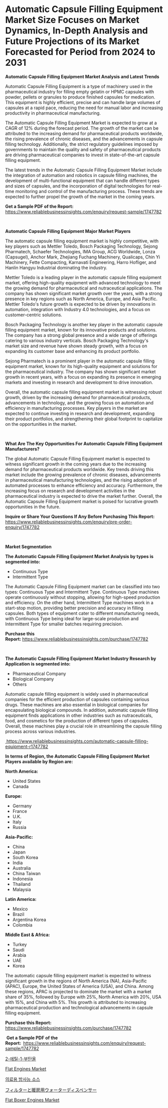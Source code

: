 <p><h1>Automatic Capsule Filling Equipment Market Size Focuses on Market Dynamics, In-Depth Analysis and Future Projections of its Market Forecasted for Period from 2024 to 2031</h1></p><p><strong>Automatic Capsule Filling Equipment Market Analysis and Latest Trends</strong></p>
<p><p>Automatic Capsule Filling Equipment is a type of machinery used in the pharmaceutical industry for filling empty gelatin or HPMC capsules with powder, pellets or granules to produce finished capsules for medication. This equipment is highly efficient, precise and can handle large volumes of capsules at a rapid pace, reducing the need for manual labor and increasing productivity in pharmaceutical manufacturing.</p><p>The Automatic Capsule Filling Equipment Market is expected to grow at a CAGR of 12% during the forecast period. The growth of the market can be attributed to the increasing demand for pharmaceutical products worldwide, the rising prevalence of chronic diseases, and the advancements in capsule filling technology. Additionally, the strict regulatory guidelines imposed by governments to maintain the quality and safety of pharmaceutical products are driving pharmaceutical companies to invest in state-of-the-art capsule filling equipment.</p><p>The latest trends in the Automatic Capsule Filling Equipment Market include the integration of automation and robotics in capsule filling machines, the development of multi-functional equipment that can handle different types and sizes of capsules, and the incorporation of digital technologies for real-time monitoring and control of the manufacturing process. These trends are expected to further propel the growth of the market in the coming years.</p></p>
<p><strong>Get a Sample PDF of the Report:&nbsp;</strong> <a href="https://www.reliablebusinessinsights.com/enquiry/request-sample/1747782">https://www.reliablebusinessinsights.com/enquiry/request-sample/1747782</a></p>
<p>&nbsp;</p>
<p><strong>Automatic Capsule Filling Equipment Major Market Players</strong></p>
<p><p>The automatic capsule filling equipment market is highly competitive, with key players such as Mettler Toledo, Bosch Packaging Technology, Sejong Pharmatech, Schaefer Technologies, IMA Group, ACG Worldwide, Lonza (Capsugel), Anchor Mark, Zhejiang Fuchang Machinery, Qualicaps, Chin Yi Machinery, Fette Compacting, Karnavati Engineering, Harro Hofliger, and Hanlin Hangyu Industrial dominating the industry.</p><p>Mettler Toledo is a leading player in the automatic capsule filling equipment market, offering high-quality equipment with advanced technology to meet the growing demand for pharmaceutical and nutraceutical applications. The company has shown significant market growth over the years, with a strong presence in key regions such as North America, Europe, and Asia Pacific. Mettler Toledo's future growth is expected to be driven by innovations in automation, integration with Industry 4.0 technologies, and a focus on customer-centric solutions.</p><p>Bosch Packaging Technology is another key player in the automatic capsule filling equipment market, known for its innovative products and solutions. The company has a strong global presence and a wide range of offerings catering to various industry verticals. Bosch Packaging Technology's market size and revenue have shown steady growth, with a focus on expanding its customer base and enhancing its product portfolio.</p><p>Sejong Pharmatech is a prominent player in the automatic capsule filling equipment market, known for its high-quality equipment and solutions for the pharmaceutical industry. The company has shown significant market growth in recent years, with a focus on expanding its presence in emerging markets and investing in research and development to drive innovation.</p><p>Overall, the automatic capsule filling equipment market is witnessing robust growth, driven by the increasing demand for pharmaceutical products, advancements in technology, and the growing focus on automation and efficiency in manufacturing processes. Key players in the market are expected to continue investing in research and development, expanding their product portfolios, and strengthening their global footprint to capitalize on the opportunities in the market.</p></p>
<p>&nbsp;</p>
<p><strong>What Are The Key Opportunities For Automatic Capsule Filling Equipment Manufacturers?</strong></p>
<p><p>The global Automatic Capsule Filling Equipment market is expected to witness significant growth in the coming years due to the increasing demand for pharmaceutical products worldwide. Key trends driving this market include the growing prevalence of chronic diseases, advancements in pharmaceutical manufacturing technologies, and the rising adoption of automated processes to enhance efficiency and accuracy. Furthermore, the increasing focus on research and development activities in the pharmaceutical industry is expected to drive the market further. Overall, the Automatic Capsule Filling Equipment market is poised for lucrative growth opportunities in the future.</p></p>
<p><strong>Inquire or Share Your Questions If Any Before Purchasing This Report:</strong> <a href="https://www.reliablebusinessinsights.com/enquiry/pre-order-enquiry/1747782">https://www.reliablebusinessinsights.com/enquiry/pre-order-enquiry/1747782</a></p>
<p>&nbsp;</p>
<p><strong>Market Segmentation</strong></p>
<p><strong>The Automatic Capsule Filling Equipment Market Analysis by types is segmented into:</strong></p>
<p><ul><li>Continuous Type</li><li>Intermittent Type</li></ul></p>
<p><p>The Automatic Capsule Filling Equipment market can be classified into two types: Continuous Type and Intermittent Type. Continuous Type machines operate continuously without stopping, allowing for high-speed production and efficiency. On the other hand, Intermittent Type machines work in a start-stop motion, providing better precision and accuracy in filling capsules. Both types of equipment cater to different manufacturing needs, with Continuous Type being ideal for large-scale production and Intermittent Type for smaller batches requiring precision.</p></p>
<p><strong>Purchase this Report:&nbsp;</strong><a href="https://www.reliablebusinessinsights.com/purchase/1747782">https://www.reliablebusinessinsights.com/purchase/1747782</a></p>
<p>&nbsp;</p>
<p><strong>The Automatic Capsule Filling Equipment Market Industry Research by Application is segmented into:</strong></p>
<p><ul><li>Pharmaceutical Company</li><li>Biological Company</li><li>Others</li></ul></p>
<p><p>Automatic capsule filling equipment is widely used in pharmaceutical companies for the efficient production of capsules containing various drugs. These machines are also essential in biological companies for encapsulating biological compounds. In addition, automatic capsule filling equipment finds applications in other industries such as nutraceuticals, food, and cosmetics for the production of different types of capsules. Overall, these machines play a crucial role in streamlining the capsule filling process across various industries.</p></p>
<p><a href="https://www.reliablebusinessinsights.com/automatic-capsule-filling-equipment-r1747782">&nbsp;https://www.reliablebusinessinsights.com/automatic-capsule-filling-equipment-r1747782</a></p>
<p><strong>In terms of Region, the Automatic Capsule Filling Equipment Market Players available by Region are:</strong></p>
<p>
    <p> <strong> North America: </strong>
        <ul>
            <li>United States</li>
            <li>Canada</li>
        </ul>
        </p> 
    <p> <strong> Europe: </strong>
        <ul>
            <li>Germany</li>
            <li>France</li>
            <li>U.K.</li>
            <li>Italy</li>
            <li>Russia</li>
        </ul>
        </p> 
    <p> <strong> Asia-Pacific: </strong>
        <ul>
            <li>China</li>
            <li>Japan</li>
            <li>South Korea</li>
            <li>India</li>
            <li>Australia</li>
            <li>China Taiwan</li>
            <li>Indonesia</li>
            <li>Thailand</li>
            <li>Malaysia</li>
        </ul>
        </p> 
    <p> <strong> Latin America: </strong>
        <ul>
            <li>Mexico</li>
            <li>Brazil</li>
            <li>Argentina Korea</li>
            <li>Colombia</li>
        </ul>
        </p> 
    <p> <strong> Middle East & Africa: </strong>
        <ul>
            <li>Turkey</li>
            <li>Saudi</li>
            <li>Arabia</li>
            <li>UAE</li>
            <li>Korea</li>
        </ul>
    </p>
    </p>
<p><p>The automatic capsule filling equipment market is expected to witness significant growth in the regions of North America (NA), Asia-Pacific (APAC), Europe, the United States of America (USA), and China. Among these regions, APAC is projected to dominate the market with a market share of 35%, followed by Europe with 25%, North America with 20%, USA with 15%, and China with 5%. This growth is attributed to increasing pharmaceutical production and technological advancements in capsule filling equipment.</p></p>
<p><strong>Purchase this Report: </strong><a href="https://www.reliablebusinessinsights.com/purchase/1747782">https://www.reliablebusinessinsights.com/purchase/1747782</a></p>
<p>&nbsp;<strong>Get a Sample PDF of the Report:&nbsp;&nbsp;</strong><a href="https://www.reliablebusinessinsights.com/enquiry/request-sample/1747782">https://www.reliablebusinessinsights.com/enquiry/request-sample/1747782</a></p>
<p><strong></strong></p>
<p><p><a href="https://github.com/laholand/Market-Research-Report-List-4/blob/main/5606114178473.md">2-에틸-1-부탄올</a></p><p><a href="https://github.com/lamhaoka57/Market-Research-Report-List-1/blob/main/flat-engines-market.md">Flat Engines Market</a></p><p><a href="https://github.com/KellyLyncyh543964/Market-Research-Report-List-2/blob/main/4166552178474.md">의료용 방사능 소스</a></p><p><a href="https://github.com/Andrewones2023/Market-Research-Report-List-1/blob/main/5553507165352.md">フィルターと暖房用ウォーターディスペンサー</a></p><p><a href="https://github.com/caominhtri712020/Market-Research-Report-List-1/blob/main/flat-boxer-engines-market.md">Flat Boxer Engines Market</a></p></p>